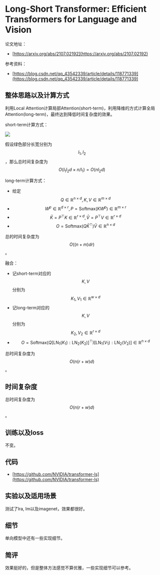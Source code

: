 # Long-Short Transformer: Efficient Transformers for Language and Vision

论文地址：

- [https://arxiv.org/abs/2107.02192](https://arxiv.org/abs/2107.02192)

参考资料：

- [https://blog.csdn.net/qq_43542339/article/details/118771339](https://blog.csdn.net/qq_43542339/article/details/118771339)



## 整体思路以及计算方式

利用Local Attention计算局部Attention(short-term)，利用降维的方式计算全局Attention(long-term)，最终达到降低时间复杂度的效果。

short-term计算方式：

![](../.Photo/Sparse_And_LowRank/2.jpg)

假设绿色部分长宽分别为$$l_1, l_2$$，那么总时间复杂度为$$O(l_1l_2 d \times n/l_1)=O(nl_2 d)$$

long-term计算方式：

- 给定$$Q\in \mathbb R^{n\times d}, K,V\in \mathbb R^{m\times d}$$
- $$W^{p} \in \mathbb R^{d\times r},P=\mathrm{Softmax}( K W^p)\in \mathbb R^{m\times r}$$
- $$\bar K = P^{\top}  K \in \mathbb R^{r\times d}, \bar V = P^{\top}  V \in \mathbb R^{r\times d}$$
- $$O=\mathrm{Softmax}(Q \bar K^{\top} ) \bar V \in \mathbb R^{n\times d}$$

总的时间复杂度为$$O((n+m)dr)$$。

融合：

- 记short-term对应的$$K, V$$分别为$$K_1, V_1\in \mathbb R^{w\times d}$$
- 记long-term对应的$$K, V$$分别为$$K_2, V_2\in \mathbb R^{r\times d}$$
- $$O=\mathrm{Softmax}(Q [\mathrm{LN}_1(K_1): \mathrm{LN}_2(K_2)]^{\top} )  [\mathrm{LN}_1(V_1): \mathrm{LN}_2(V_2)] \in \mathbb R^{n\times d}$$

总时间复杂度为$$O(n(r+w)d)$$。



## 时间复杂度

总时间复杂度为$$O(n(r+w)d)$$。



## 训练以及loss

不变。



## 代码

- [https://github.com/NVIDIA/transformer-ls](https://github.com/NVIDIA/transformer-ls)



## 实验以及适用场景

测试了lra, lm以及imagenet，效果都很好。



## 细节

单向模型中还有一些实现细节。



## 简评

效果挺好的，但是整体方法感觉不算优雅，一些实现细节可以参考。
